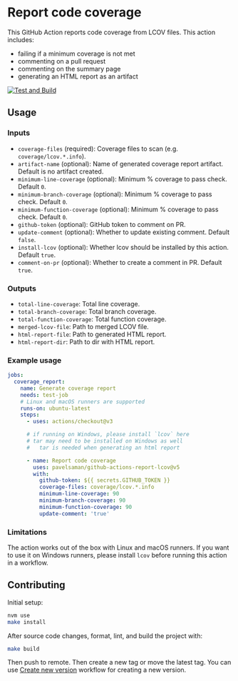 # Report code coverage

This GitHub Action reports code coverage from LCOV files. This action includes:

- failing if a minimum coverage is not met
- commenting on a pull request
- commenting on the summary page
- generating an HTML report as an artifact

[![Test and Build](https://github.com/sli-do/action-report-lcov/actions/workflows/test-and-build.yml/badge.svg?branch=main)](https://github.com/sli-do/action-report-lcov/actions/workflows/test-and-build.yml)

## Usage

### Inputs

- `coverage-files` (required): Coverage files to scan (e.g. `coverage/lcov.*.info`).
- `artifact-name` (optional): Name of generated coverage report artifact. Default is no artifact created.
- `minimum-line-coverage` (optional): Minimum % coverage to pass check. Default `0`.
- `minimum-branch-coverage` (optional): Minimum % coverage to pass check. Default `0`.
- `minimum-function-coverage` (optional): Minimum % coverage to pass check. Default `0`.
- `github-token` (optional): GitHub token to comment on PR.
- `update-comment` (optional): Whether to update existing comment. Default `false`.
- `install-lcov` (optional): Whether lcov should be installed by this action. Default `true`.
- `comment-on-pr` (optional): Whether to create a comment in PR. Default `true`.

### Outputs

- `total-line-coverage`: Total line coverage.
- `total-branch-coverage`: Total branch coverage.
- `total-function-coverage`: Total function coverage.
- `merged-lcov-file`: Path to merged LCOV file.
- `html-report-file`: Path to generated HTML report.
- `html-report-dir`: Path to dir with HTML report.

### Example usage

```yaml
jobs:
  coverage_report:
    name: Generate coverage report
    needs: test-job
    # Linux and macOS runners are supported
    runs-on: ubuntu-latest
    steps:
      - uses: actions/checkout@v3

      # if running on Windows, please install `lcov` here
      # tar may need to be installed on Windows as well
      #   tar is needed when generating an html report

      - name: Report code coverage
        uses: pavelsaman/github-actions-report-lcov@v5
        with:
          github-token: ${{ secrets.GITHUB_TOKEN }}
          coverage-files: coverage/lcov.*.info
          minimum-line-coverage: 90
          minimum-branch-coverage: 90
          minimum-function-coverage: 90
          update-comment: 'true'
```

### Limitations

The action works out of the box with Linux and macOS runners. If you want to use it on Windows runners, please install `lcov` before running this action in a workflow.

## Contributing

Initial setup:

```bash
nvm use
make install
```

After source code changes, format, lint, and build the project with:

```bash
make build
```

Then push to remote.
Then create a new tag or move the latest tag.
You can use [Create new version](https://github.com/sli-do/action-report-lcov/actions/workflows/create-new-version.yml) workflow for creating a new version.
